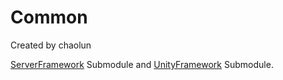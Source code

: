 # Common

Created by chaolun

[ServerFramework](https://github.com/chaolunner/ServerFramework) Submodule and [UnityFramework](https://github.com/chaolunner/UnityFramework) Submodule.
